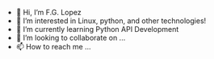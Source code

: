- 👋 Hi, I’m F.G. Lopez
- 👀 I’m interested in Linux, python, and other technologies!
- 🌱 I’m currently learning Python API Development
- 💞️ I’m looking to collaborate on ...
- 📫 How to reach me ...

<!---
iamfglopez/iamfglopez is a ✨ special ✨ repository because its `README.md` (this file) appears on your GitHub profile.
You can click the Preview link to take a look at your changes.
--->
